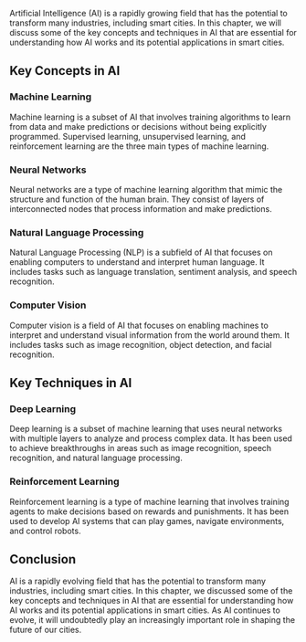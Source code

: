 



Artificial Intelligence (AI) is a rapidly growing field that has the potential to transform many industries, including smart cities. In this chapter, we will discuss some of the key concepts and techniques in AI that are essential for understanding how AI works and its potential applications in smart cities.

Key Concepts in AI
------------------

### Machine Learning

Machine learning is a subset of AI that involves training algorithms to learn from data and make predictions or decisions without being explicitly programmed. Supervised learning, unsupervised learning, and reinforcement learning are the three main types of machine learning.

### Neural Networks

Neural networks are a type of machine learning algorithm that mimic the structure and function of the human brain. They consist of layers of interconnected nodes that process information and make predictions.

### Natural Language Processing

Natural Language Processing (NLP) is a subfield of AI that focuses on enabling computers to understand and interpret human language. It includes tasks such as language translation, sentiment analysis, and speech recognition.

### Computer Vision

Computer vision is a field of AI that focuses on enabling machines to interpret and understand visual information from the world around them. It includes tasks such as image recognition, object detection, and facial recognition.

Key Techniques in AI
--------------------

### Deep Learning

Deep learning is a subset of machine learning that uses neural networks with multiple layers to analyze and process complex data. It has been used to achieve breakthroughs in areas such as image recognition, speech recognition, and natural language processing.

### Reinforcement Learning

Reinforcement learning is a type of machine learning that involves training agents to make decisions based on rewards and punishments. It has been used to develop AI systems that can play games, navigate environments, and control robots.

Conclusion
----------

AI is a rapidly evolving field that has the potential to transform many industries, including smart cities. In this chapter, we discussed some of the key concepts and techniques in AI that are essential for understanding how AI works and its potential applications in smart cities. As AI continues to evolve, it will undoubtedly play an increasingly important role in shaping the future of our cities.


